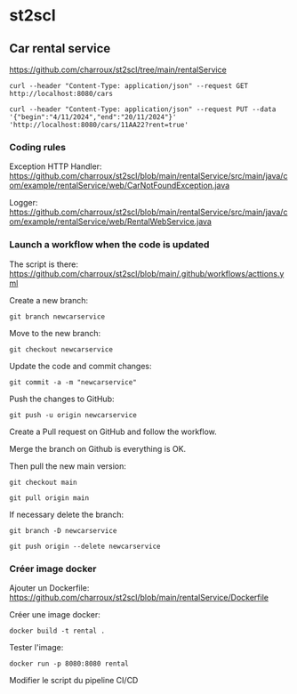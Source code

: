 # st2scl

## Car rental service

https://github.com/charroux/st2scl/tree/main/rentalService

```
curl --header "Content-Type: application/json" --request GET http://localhost:8080/cars
```

```
curl --header "Content-Type: application/json" --request PUT --data '{"begin":"4/11/2024","end":"20/11/2024"}' 'http://localhost:8080/cars/11AA22?rent=true'
```

### Coding rules

Exception HTTP Handler: https://github.com/charroux/st2scl/blob/main/rentalService/src/main/java/com/example/rentalService/web/CarNotFoundException.java

Logger: https://github.com/charroux/st2scl/blob/main/rentalService/src/main/java/com/example/rentalService/web/RentalWebService.java

### Launch a workflow when the code is updated

The script is there: https://github.com/charroux/st2scl/blob/main/.github/workflows/acttions.yml

Create a new branch:
```
git branch newcarservice
```
Move to the new branch:
```
git checkout newcarservice
```
Update the code and commit changes:
```
git commit -a -m "newcarservice"
```
Push the changes to GitHub:
```
git push -u origin newcarservice
```
Create a Pull request on GitHub and follow the workflow.

Merge the branch on Github is everything is OK.

Then pull the new main version:

```
git checkout main
```
```
git pull origin main
```

If necessary delete the branch:

```
git branch -D newcarservice
```
```
git push origin --delete newcarservice
```

### Créer image docker

Ajouter un Dockerfile: https://github.com/charroux/st2scl/blob/main/rentalService/Dockerfile

Créer une image docker:
```
docker build -t rental .   
```
Tester l'image:
```
docker run -p 8080:8080 rental   
```

Modifier le script du pipeline CI/CD
